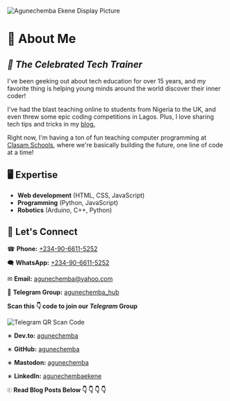 ![Agunechemba Ekene Display Picture](https://agunechembaekene.wordpress.com/wp-content/uploads/2025/01/cropped-displaypicturetransparent-background.png)

# &#129312; About Me
***&#128588; The Celebrated Tech Trainer***
---

I've been geeking out about tech education for over 15 years, and my favorite thing is helping young minds around the world discover their inner coder!

I've had the blast teaching online to students from Nigeria to the UK, and even threw some epic coding competitions in Lagos. Plus, I love sharing tech tips and tricks in my [blog.](https://agunechembaekene.wordpress.com/)

Right now, I'm having a ton of fun teaching computer programming at [Clasam Schools](https://clasamschools.com/), where we're basically building the future, one line of code at a time!

## &#128421; Expertise

- **Web development** (HTML, CSS, JavaScript)
- **Programming** (Python, JavaScript)
- **Robotics** (Arduino, C++, Python)

## &#129309; Let's Connect

&#9742; **Phone:** [+234-90-6611-5252](tel:+2349066115252)

&#128488; **WhatsApp:** [+234-90-6611-5252](https://wa.link/qyy63j)

&#x2709; **Email:** [agunechemba@yahoo.com](mailto:agunechemba@yahoo.com)

&#128172; **Telegram Group:** [agunechemba_hub](https://t.me/agunechemba_hub)

**Scan this &#x1F447; code to join our *Telegram* Group**

![Telegram QR Scan Code](https://agunechembaekene.wordpress.com/wp-content/uploads/2025/03/telegram-group-hub-qr-code-transparent.png)

&#8727; **Dev.to:** [agunechemba](https://dev.to/agunechemba)

&#8727; **GitHub:** [agunechemba](https://github.com/agunechemba)

&#8727; **Mastodon:** [agunechemba](https://mastodon.social/@agunechemba)

&#8727; **LinkedIn:** [agunechembaekene](www.linkedin.com/in/agunechembaekene)

&#128457; **Read Blog Posts Below &#x1F447; &#x1F447; &#x1F447; &#x1F447;**
